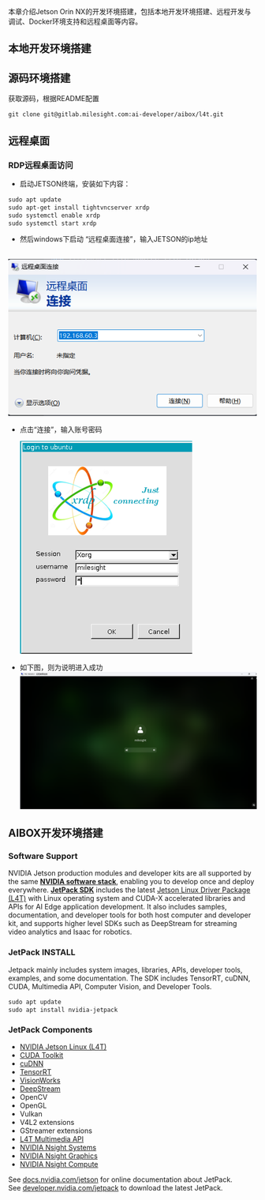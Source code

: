 本章介绍Jetson Orin NX的开发环境搭建，包括本地开发环境搭建、远程开发与调试、Docker环境支持和远程桌面等内容。

## 本地开发环境搭建

## 源码环境搭建

获取源码，根据README配置

```shell
git clone git@gitlab.milesight.com:ai-developer/aibox/l4t.git
```

## 远程桌面

### RDP远程桌面访问

- 启动JETSON终端，安装如下内容：

```shell
sudo apt update
sudo apt-get install tightvncserver xrdp 
sudo systemctl enable xrdp  
sudo systemctl start xrdp
```

- 然后windows下启动 “远程桌面连接”，输入JETSON的ip地址

    ![Remote_Desktop_IP](../../../assets/Remote_Desktop_IP.png)

- 点击“连接”，输入账号密码
  
  ![Remote_Desktop_Login](../../../assets/Remote_Desktop_Login.png)

- 如下图，则为说明进入成功
  ![Remote_Desktop](../../../assets/Remote_Desktop.png)

## AIBOX开发环境搭建

### Software Support

NVIDIA Jetson production modules and developer kits are all supported by the same **[NVIDIA software stack](https://developer.nvidia.com/embedded/develop/software)**, enabling you to develop once and deploy everywhere. **[JetPack SDK](https://developer.nvidia.com/embedded/jetpack)** includes the latest [Jetson Linux Driver Package (L4T)](https://elinux.org/Jetson/L4T "Jetson/L4T") with Linux operating system and CUDA-X accelerated libraries and APIs for AI Edge application development. It also includes samples, documentation, and developer tools for both host computer and developer kit, and supports higher level SDKs such as DeepStream for streaming video analytics and Isaac for robotics.

### JetPack INSTALL

Jetpack mainly includes system images, libraries, APIs, developer tools, examples, and some documentation.  The SDK includes TensorRT, cuDNN, CUDA, Multimedia API, Computer Vision, and Developer Tools.

```shell
sudo apt update
sudo apt install nvidia-jetpack
```

### JetPack Components

- [NVIDIA Jetson Linux (L4T)](https://elinux.org/Jetson/L4T "Jetson/L4T")
- [CUDA Toolkit](https://developer.nvidia.com/cuda-toolkit)
- [cuDNN](https://developer.nvidia.com/cudnn)
- [TensorRT](https://developer.nvidia.com/tensorrt)
- [VisionWorks](https://developer.nvidia.com/embedded/visionworks)
- [DeepStream](https://developer.nvidia.com/deepstream-sdk)
- OpenCV
- OpenGL
- Vulkan
- V4L2 extensions
- GStreamer extensions
- [L4T Multimedia API](https://docs.nvidia.com/jetson/l4t-multimedia/index.html)
- [NVIDIA Nsight Systems](https://developer.nvidia.com/nsight-systems)
- [NVIDIA Nsight Graphics](https://developer.nvidia.com/nsight-graphics)
- [NVIDIA Nsight Compute](https://developer.nvidia.com/nsight-compute)

See [docs.nvidia.com/jetson](https://docs.nvidia.com/jetson/) for online documentation about JetPack.  
See [developer.nvidia.com/jetpack](https://developer.nvidia.com/jetpack) to download the latest JetPack.
